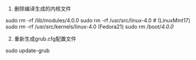 1. 删除编译生成的内核文件

sudo rm -rf /lib/modules/4.0.0 
sudo rm -rf /usr/src/linux-4.0 # (LinuxMint17) 
sudo rm -rf /usr/src/kernels/linux-4.0 (Fedora21) 
sudo rm /boot/*4.0.0* 


2. 重新生成grub.cfg配置文件

sudo update-grub 